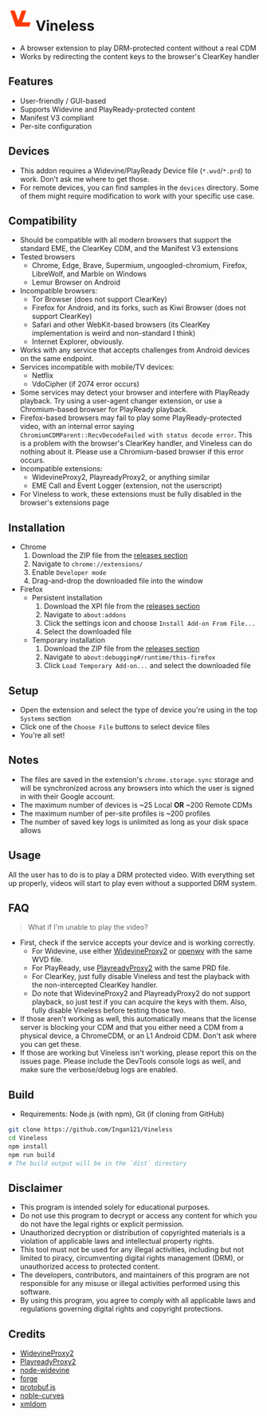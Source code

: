 # <img src="https://raw.githubusercontent.com/Ingan121/Vineless/refs/heads/master/images/icon.png" width="48" alt="Vineless Icon"> Vineless
* A browser extension to play DRM-protected content without a real CDM
* Works by redirecting the content keys to the browser's ClearKey handler

## Features
+ User-friendly / GUI-based
+ Supports Widevine and PlayReady-protected content
+ Manifest V3 compliant
+ Per-site configuration

## Devices
* This addon requires a Widevine/PlayReady Device file (`*.wvd`/`*.prd`) to work. Don't ask me where to get those.
* For remote devices, you can find samples in the `devices` directory. Some of them might require modification to work with your specific use case.

## Compatibility
+ Should be compatible with all modern browsers that support the standard EME, the ClearKey CDM, and the Manifest V3 extensions
+ Tested browsers
  + Chrome, Edge, Brave, Supermium, ungoogled-chromium, Firefox, LibreWolf, and Marble on Windows
  + Lemur Browser on Android
+ Incompatible browsers:
  + Tor Browser (does not support ClearKey)
  + Firefox for Android, and its forks, such as Kiwi Browser (does not support ClearKey)
  + Safari and other WebKit-based browsers (its ClearKey implementation is weird and non-standard I think)
  + Internet Explorer, obviously.
+ Works with any service that accepts challenges from Android devices on the same endpoint.
+ Services incompatible with mobile/TV devices:
  + Netflix
  + VdoCipher (if 2074 error occurs)
+ Some services may detect your browser and interfere with PlayReady playback. Try using a user-agent changer extension, or use a Chromium-based browser for PlayReady playback.
+ Firefox-based browsers may fail to play some PlayReady-protected video, with an internal error saying `ChromiumCDMParent::RecvDecodeFailed with status decode error`. This is a problem with the browser's ClearKey handler, and Vineless can do nothing about it. Please use a Chromium-based browser if this error occurs.
+ Incompatible extensions:
  + WidevineProxy2, PlayreadyProxy2, or anything similar
  + EME Call and Event Logger (extension, not the userscript)
+ For Vineless to work, these extensions must be fully disabled in the browser's extensions page

## Installation
+ Chrome
  1. Download the ZIP file from the [releases section](https://github.com/Ingan121/Vineless/releases)
  2. Navigate to `chrome://extensions/`
  3. Enable `Developer mode`
  4. Drag-and-drop the downloaded file into the window
+ Firefox
  + Persistent installation
    1. Download the XPI file from the [releases section](https://github.com/Ingan121/Vineless/releases)
    2. Navigate to `about:addons`
    3. Click the settings icon and choose `Install Add-on From File...`
    4. Select the downloaded file
  + Temporary installation
    1. Download the ZIP file from the [releases section](https://github.com/Ingan121/Vineless/releases)
    2. Navigate to `about:debugging#/runtime/this-firefox`
    3. Click `Load Temporary Add-on...` and select the downloaded file

## Setup
+ Open the extension and select the type of device you're using in the top `Systems` section
+ Click one of the `Choose File` buttons to select device files
+ You're all set!

## Notes
+ The files are saved in the extension's `chrome.storage.sync` storage and will be synchronized across any browsers into which the user is signed in with their Google account.
+ The maximum number of devices is ~25 Local **OR** ~200 Remote CDMs
+ The maximum number of per-site profiles is ~200 profiles
+ The number of saved key logs is unlimited as long as your disk space allows

## Usage
All the user has to do is to play a DRM protected video. With everything set up properly, videos will start to play even without a supported DRM system.

## FAQ
> What if I'm unable to play the video?

* First, check if the service accepts your device and is working correctly.
  * For Widevine, use either [WidevineProxy2](https://github.com/DevLARLEY/WidevineProxy2) or [openwv](https://github.com/tchebb/openwv) with the same WVD file.
  * For PlayReady, use [PlayreadyProxy2](https://github.com/DevLARLEY/PlayreadyProxy2/) with the same PRD file.
  * For ClearKey, just fully disable Vineless and test the playback with the non-intercepted ClearKey handler.
  * Do note that WidevineProxy2 and PlayreadyProxy2 do not support playback, so just test if you can acquire the keys with them. Also, fully disable Vineless before testing those two.
* If those aren't working as well, this automatically means that the license server is blocking your CDM and that you either need a CDM from a physical device, a ChromeCDM, or an L1 Android CDM. Don't ask where you can get these.
* If those are working but Vineless isn't working, please report this on the issues page. Please include the DevTools console logs as well, and make sure the verbose/debug logs are enabled.

## Build
* Requirements: Node.js (with npm), Git (if cloning from GitHub)
```sh
git clone https://github.com/Ingan121/Vineless
cd Vineless
npm install
npm run build
# The build output will be in the `dist` directory
```

## Disclaimer
+ This program is intended solely for educational purposes.
+ Do not use this program to decrypt or access any content for which you do not have the legal rights or explicit permission.
+ Unauthorized decryption or distribution of copyrighted materials is a violation of applicable laws and intellectual property rights.
+ This tool must not be used for any illegal activities, including but not limited to piracy, circumventing digital rights management (DRM), or unauthorized access to protected content.
+ The developers, contributors, and maintainers of this program are not responsible for any misuse or illegal activities performed using this software.
+ By using this program, you agree to comply with all applicable laws and regulations governing digital rights and copyright protections.

## Credits
+ [WidevineProxy2](https://github.com/DevLARLEY/WidevineProxy2)
+ [PlayreadyProxy2](https://github.com/DevLARLEY/PlayreadyProxy2/tree/f4965f809dbea1a309e1fd50c072f50bf08fb03c)
+ [node-widevine](https://github.com/Frooastside/node-widevine)
+ [forge](https://github.com/digitalbazaar/forge)
+ [protobuf.js](https://github.com/protobufjs/protobuf.js)
+ [noble-curves](https://github.com/paulmillr/noble-curves)
+ [xmldom](https://github.com/xmldom/xmldom)
